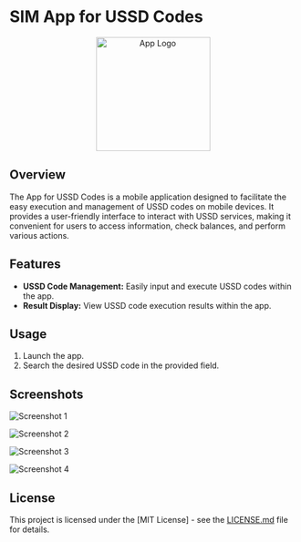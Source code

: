# SIM App for USSD Codes
<div align="center">
  <img src="[https://github.com/M4A28/Eg_Sim/screenshots/ic_app.png](screenshots/ic_app.png)" alt="App Logo" width="200" height="200" />
</div>

## Overview

The App for USSD Codes is a mobile application designed to facilitate the easy execution and management of USSD codes on mobile devices. 
It provides a user-friendly interface to interact with USSD services, making it convenient for users to access information, check balances, and perform various actions.

## Features

- **USSD Code Management:** Easily input and execute USSD codes within the app.
- **Result Display:** View USSD code execution results within the app.


## Usage

1. Launch the app.
2. Search the desired USSD code in the provided field.

## Screenshots

![Screenshot 1](screenshots/screenshots_1.png)

![Screenshot 2](screenshots/screenshots_2.png)

![Screenshot 3](screenshots/screenshots_3.png)

![Screenshot 4](screenshots/screenshots_4.png)

## License

This project is licensed under the [MIT License] - see the [LICENSE.md](LICENSE.md) file for details.

